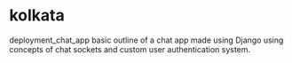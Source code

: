 # kolkata
deployment_chat_app
basic outline of a chat app made using Django using concepts of chat sockets and custom user authentication system.

